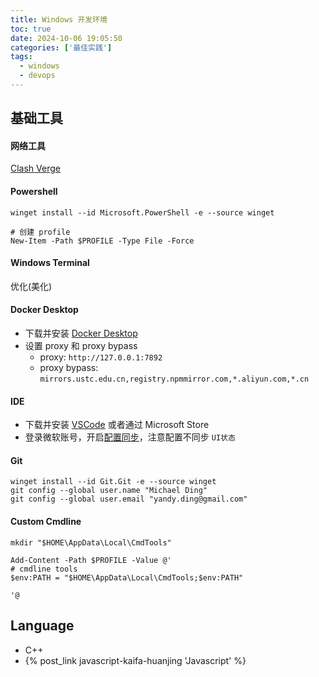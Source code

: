 ```yaml
---
title: Windows 开发环境
toc: true
date: 2024-10-06 19:05:50
categories: ['最佳实践']
tags:
  - windows
  - devops
---
```



## 基础工具

#### 网络工具

[Clash Verge](https://clashverge.net/)

#### Powershell

```pwsh
winget install --id Microsoft.PowerShell -e --source winget

# 创建 profile
New-Item -Path $PROFILE -Type File -Force
```

<!-- more -->

#### Windows Terminal

优化(美化)

#### Docker Desktop

- 下载并安装 [Docker Desktop](https://docs.docker.com/desktop/)
- 设置 proxy 和 proxy bypass
  - proxy: `http://127.0.0.1:7892`
  - proxy bypass: `mirrors.ustc.edu.cn,registry.npmmirror.com,*.aliyun.com,*.cn`

#### IDE

- 下载并安装 [VSCode](https://code.visualstudio.com/) 或者通过 Microsoft Store
- 登录微软账号，开启[配置同步](https://code.visualstudio.com/docs/editor/settings-sync)，注意配置不同步 `UI状态`

#### Git

```pwsh
winget install --id Git.Git -e --source winget
git config --global user.name "Michael Ding"
git config --global user.email "yandy.ding@gmail.com"
```

#### Custom Cmdline

```pwsh
mkdir "$HOME\AppData\Local\CmdTools"

Add-Content -Path $PROFILE -Value @'
# cmdline tools
$env:PATH = "$HOME\AppData\Local\CmdTools;$env:PATH"

'@
```

## Language

- C++
- {% post_link javascript-kaifa-huanjing 'Javascript' %}
